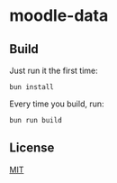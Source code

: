 # moodle-data

## Build

Just run it the first time:

```
bun install
```

Every time you build, run:

```
bun run build
```

## License

[MIT](./LICENSE)